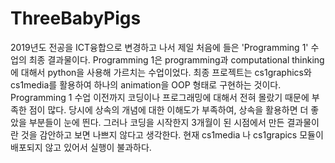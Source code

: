 # ThreeBabyPigs

2019년도 전공을 ICT융합으로 변경하고 나서 제일 처음에 들은 'Programming 1' 수업의 최종 결과물이다. Programming 1은 programming과 computational thinking에 대해서 python을 사용해 가르치는 수업이었다. 최종 프로젝트는 cs1graphics와 cs1media를 활용하여 하나의 animation을 OOP 형태로 구현하는 것이다. 
Programming 1 수업 이전까지 코딩이나 프로그래밍에 대해서 전혀 몰랐기 때문에 부족한 점이 많다. 당시에 상속의 개념에 대한 이해도가 부족하여, 상속을 활용하면 더 좋았을 부분들이 눈에 띈다. 그러나 코딩을 시작한지 3개월이 된 시점에서 만든 결과물이란 것을 감안하고 보면 나쁘지 않다고 생각한다. 
현재 cs1media 나 cs1grapics 모듈이 배포되지 않고 있어서 실행이 불과하다. 


